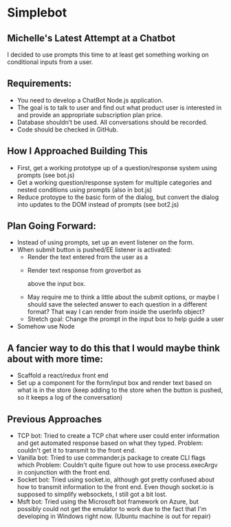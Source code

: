 # Simplebot

## Michelle's Latest Attempt at a Chatbot
I decided to use prompts this time to at least get something working on conditional inputs from a user.

## Requirements:
- You need to develop a ChatBot Node.js application.
- The goal is to talk to user and find out what product user is interested in and provide an appropriate subscription plan price.
- Database shouldn’t be used.
All conversations should be recorded.
- Code should be checked in GitHub.

## How I Approached Building This
- First, get a working prototype up of a question/response system using prompts (see bot.js)
- Get a working question/response system for multiple categories and nested conditions using prompts (also in bot.js)
- Reduce protoype to the basic form of the dialog, but convert the dialog into updates to the DOM instead of prompts (see bot2.js)

## Plan Going Forward:
- Instead of using prompts, set up an event listener on the form.
- When submit button is pushed/EE listener is activated:
  - Render the text entered from the user as a <p>
  - Render text response from groverbot as <p> above the input box.
  - May require me to think a little about the submit options, or maybe I should save the selected answer to each question in a different format? That way I can render from inside the userInfo object?
  - Stretch goal: Change the prompt in the input box to help guide a user
- Somehow use Node

## A fancier way to do this that I would maybe think about with more time:
- Scaffold a react/redux front end
- Set up a component for the form/input box and render text based on what is in the store (keep adding to the store when the button is pushed, so it keeps a log of the conversation)

## Previous Approaches
- TCP bot: Tried to create a TCP chat where user could enter information and get automated response based on what they typed. Problem: couldn't get it to transmit to the front end.
- Vanilla bot: Tried to use commander.js package to create CLI flags which
Problem: Couldn't quite figure out how to use process.execArgv in conjunction with the front end.
- Socket bot: Tried using socket.io, although got pretty confused about how to transmit information to the front end. Even though socket.io is supposed to simplify websockets, I still got a bit lost.
- Msft bot: Tried using the Microsoft bot framework on Azure, but possibly could not get the emulator to work due to the fact that I'm developing in Windows right now. (Ubuntu machine is out for repair)
